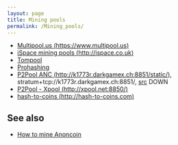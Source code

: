 ```yaml
---
layout: page
title: Mining pools
permalink: /Mining_pools/
---
```


-   [Multipool.us (https://www.multipool.us)](https://www.multipool.us)
-   [iSpace mining pools (http://ispace.co.uk)](http://ispace.co.uk/)
-   [Tompool](http://tompool.org/)
-   [Prohashing](https://prohashing.com/explorer/Anoncoin/)
-   [P2Pool ANC (http://k1773r.darkgamex.ch:8851/static/)](http://k1773r.darkgamex.ch:8851/static/), stratum+tcp://k1773r.darkgamex.ch:8851/, [src](https://github.com/K1773R/p2pool) DOWN
-   [P2Pool - Xpool (http://xpool.net:8850/)](http://xpool.net:8850/)
-   [hash-to-coins (http://hash-to-coins.com)](http://hash-to-coins.com)

See also
--------

-   [How to mine Anoncoin](/How_to_mine_Anoncoin)